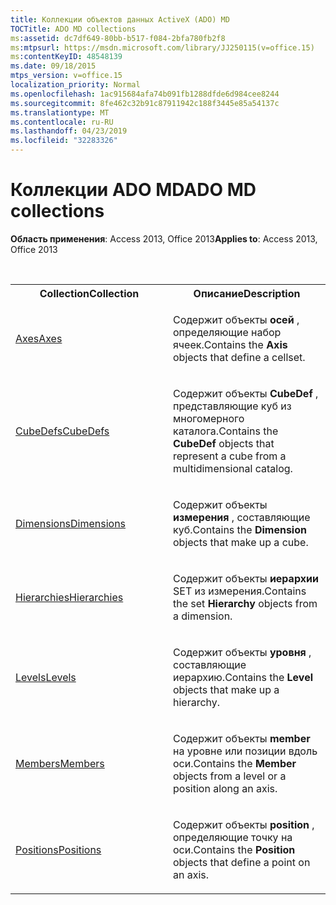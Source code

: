 ```yaml
---
title: Коллекции объектов данных ActiveX (ADO) MD
TOCTitle: ADO MD collections
ms:assetid: dc7df649-80bb-b517-f084-2bfa780fb2f8
ms:mtpsurl: https://msdn.microsoft.com/library/JJ250115(v=office.15)
ms:contentKeyID: 48548139
ms.date: 09/18/2015
mtps_version: v=office.15
localization_priority: Normal
ms.openlocfilehash: 1ac915684afa74b091fb1288dfde6d984cee8244
ms.sourcegitcommit: 8fe462c32b91c87911942c188f3445e85a54137c
ms.translationtype: MT
ms.contentlocale: ru-RU
ms.lasthandoff: 04/23/2019
ms.locfileid: "32283326"
---
```

# <a name="ado-md-collections"></a><span data-ttu-id="0601d-102">Коллекции ADO MD</span><span class="sxs-lookup"><span data-stu-id="0601d-102">ADO MD collections</span></span>

<span data-ttu-id="0601d-103">**Область применения**: Access 2013, Office 2013</span><span class="sxs-lookup"><span data-stu-id="0601d-103">**Applies to**: Access 2013, Office 2013</span></span>

<br/>

<table>
<colgroup>
<col style="width: 50%" />
<col style="width: 50%" />
</colgroup>
<tbody>
<tr class="even">
<th><span data-ttu-id="0601d-104">Collection</span><span class="sxs-lookup"><span data-stu-id="0601d-104">Collection</span></span></th>
<th><span data-ttu-id="0601d-105">Описание</span><span class="sxs-lookup"><span data-stu-id="0601d-105">Description</span></span></th>
</tr>
<tr class="odd">
<td><p><span data-ttu-id="0601d-106"><a href="axes-collection-ado-md.md">Axes</a></span><span class="sxs-lookup"><span data-stu-id="0601d-106"><a href="axes-collection-ado-md.md">Axes</a></span></span></p></td>
<td><p><span data-ttu-id="0601d-107">Содержит объекты <strong>осей</strong> , определяющие набор ячеек.</span><span class="sxs-lookup"><span data-stu-id="0601d-107">Contains the <strong>Axis</strong> objects that define a cellset.</span></span></p></td>
</tr>
<tr class="even">
<td><p><span data-ttu-id="0601d-108"><a href="cubedef-object-ado-md.md">CubeDefs</a></span><span class="sxs-lookup"><span data-stu-id="0601d-108"><a href="cubedef-object-ado-md.md">CubeDefs</a></span></span></p></td>
<td><p><span data-ttu-id="0601d-109">Содержит объекты <strong>CubeDef</strong> , представляющие куб из многомерного каталога.</span><span class="sxs-lookup"><span data-stu-id="0601d-109">Contains the <strong>CubeDef</strong> objects that represent a cube from a multidimensional catalog.</span></span></p></td>
</tr>
<tr class="odd">
<td><p><span data-ttu-id="0601d-110"><a href="dimension-object-ado-md.md">Dimensions</a></span><span class="sxs-lookup"><span data-stu-id="0601d-110"><a href="dimension-object-ado-md.md">Dimensions</a></span></span></p></td>
<td><p><span data-ttu-id="0601d-111">Содержит объекты <strong>измерения</strong> , составляющие куб.</span><span class="sxs-lookup"><span data-stu-id="0601d-111">Contains the <strong>Dimension</strong> objects that make up a cube.</span></span></p></td>
</tr>
<tr class="even">
<td><p><span data-ttu-id="0601d-112"><a href="hierarchy-object-ado-md.md">Hierarchies</a></span><span class="sxs-lookup"><span data-stu-id="0601d-112"><a href="hierarchy-object-ado-md.md">Hierarchies</a></span></span></p></td>
<td><p><span data-ttu-id="0601d-113">Содержит объекты <strong>иерархии</strong> SET из измерения.</span><span class="sxs-lookup"><span data-stu-id="0601d-113">Contains the set <strong>Hierarchy</strong> objects from a dimension.</span></span></p></td>
</tr>
<tr class="odd">
<td><p><span data-ttu-id="0601d-114"><a href="level-object-ado-md.md">Levels</a></span><span class="sxs-lookup"><span data-stu-id="0601d-114"><a href="level-object-ado-md.md">Levels</a></span></span></p></td>
<td><p><span data-ttu-id="0601d-115">Содержит объекты <strong>уровня</strong> , составляющие иерархию.</span><span class="sxs-lookup"><span data-stu-id="0601d-115">Contains the <strong>Level</strong> objects that make up a hierarchy.</span></span></p></td>
</tr>
<tr class="even">
<td><p><span data-ttu-id="0601d-116"><a href="members-collection-ado-md.md">Members</a></span><span class="sxs-lookup"><span data-stu-id="0601d-116"><a href="members-collection-ado-md.md">Members</a></span></span></p></td>
<td><p><span data-ttu-id="0601d-117">Содержит объекты <strong>member</strong> на уровне или позиции вдоль оси.</span><span class="sxs-lookup"><span data-stu-id="0601d-117">Contains the <strong>Member</strong> objects from a level or a position along an axis.</span></span></p></td>
</tr>
<tr class="odd">
<td><p><span data-ttu-id="0601d-118"><a href="positions-collection-ado-md.md">Positions</a></span><span class="sxs-lookup"><span data-stu-id="0601d-118"><a href="positions-collection-ado-md.md">Positions</a></span></span></p></td>
<td><p><span data-ttu-id="0601d-119">Содержит объекты <strong>position</strong> , определяющие точку на оси.</span><span class="sxs-lookup"><span data-stu-id="0601d-119">Contains the <strong>Position</strong> objects that define a point on an axis.</span></span></p></td>
</tr>
</tbody>
</table>

<br/>

